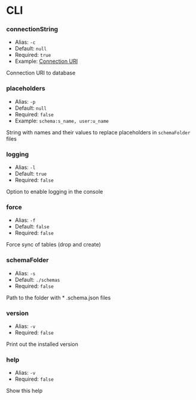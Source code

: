# CLI

### connectionString
* Alias: `-c`
* Default: `null`
* Required: `true`
* Example: [Connection URI](https://node-postgres.com/features/connecting#connection-uri)

Connection URI to database

### placeholders
* Alias: `-p`
* Default: `null`
* Required: `false`
* Example: `schema:s_name, user:u_name`

String with names and their values to replace placeholders in `schemaFolder` files

### logging
* Alias: `-l`
* Default: `true`
* Required: `false`

Option to enable logging in the console

### force
* Alias: `-f`
* Default: `false`
* Required: `false`

Force sync of tables (drop and create)

### schemaFolder
* Alias: `-s`
* Default: `./schemas`
* Required: `false`

Path to the folder with * .schema.json files

### version
* Alias: `-v`
* Required: `false`

Print out the installed version

### help
* Alias: `-v`
* Required: `false`

Show this help
